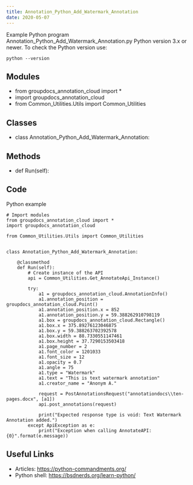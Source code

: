 ```yaml
---
title: Annotation_Python_Add_Watermark_Annotation
date: 2020-05-07
---
```

Example Python program Annotation_Python_Add_Watermark_Annotation.py
Python version 3.x or newer.
To check the Python version use:

    python --version

## Modules

* from groupdocs_annotation_cloud import *
* import groupdocs_annotation_cloud
* from Common_Utilities.Utils import Common_Utilities

## Classes

* class Annotation_Python_Add_Watermark_Annotation:

## Methods

* def Run(self):

## Code

Python example

    # Import modules
    from groupdocs_annotation_cloud import *
    import groupdocs_annotation_cloud
    
    from Common_Utilities.Utils import Common_Utilities
    
    
    class Annotation_Python_Add_Watermark_Annotation:
        
        @classmethod
        def Run(self):
            # Create instance of the API
            api = Common_Utilities.Get_AnnotateApi_Instance()
            
            try:        
                a1 = groupdocs_annotation_cloud.AnnotationInfo()
                a1.annotation_position = groupdocs_annotation_cloud.Point()
                a1.annotation_position.x = 852
                a1.annotation_position.y = 59.388262910798119
                a1.box = groupdocs_annotation_cloud.Rectangle()
                a1.box.x = 375.89276123046875
                a1.box.y = 59.388263702392578
                a1.box.width = 88.7330551147461
                a1.box.height = 37.7290153503418
                a1.page_number = 2
                a1.font_color = 1201033
                a1.font_size = 12
                a1.opacity = 0.7
                a1.angle = 75
                a1.type = "Watermark"
                a1.text = "This is text watermark annotation"
                a1.creator_name = "Anonym A."
        
                request = PostAnnotationsRequest("annotationdocs\\ten-pages.docx", [a1])
                api.post_annotations(request)
                
                print("Expected response type is void: Text Watermark Annotation added.")
            except ApiException as e:
                print("Exception when calling AnnotateAPI: {0}".format(e.message))

## Useful Links

- Articles: https://python-commandments.org/
- Python shell: https://bsdnerds.org/learn-python/
